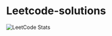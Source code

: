# Leetcode-solutions
![LeetCode Stats](https://leetcard.jacoblin.cool/Siddheshkr?border=0&radius=10theme=dark&font=Poppins)
